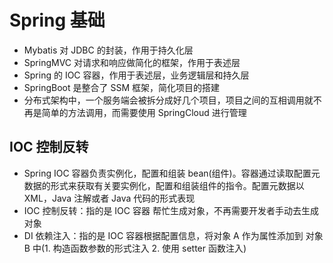 # Spring 基础

* Mybatis 对 JDBC 的封装，作用于持久化层
* SpringMVC 对请求和响应做简化的框架，作用于表述层
* Spring 的 IOC 容器，作用于表述层，业务逻辑层和持久层
* SpringBoot 是整合了 SSM 框架，简化项目的搭建
* 分布式架构中，一个服务端会被拆分成好几个项目，项目之间的互相调用就不再是简单的方法调用，而需要使用 SpringCloud 进行管理

## IOC 控制反转

* Spring IOC 容器负责实例化，配置和组装 bean(组件)。容器通过读取配置元数据的形式来获取有关要实例化，配置和组装组件的指令。配置元数据以 XML，Java 注解或者 Java 代码的形式表现
* IOC 控制反转：指的是 IOC 容器 帮忙生成对象，不再需要开发者手动去生成对象
* DI 依赖注入：指的是 IOC 容器根据配置信息，将对象 A 作为属性添加到 对象 B 中(1. 构造函数参数的形式注入  2. 使用 setter 函数注入)
